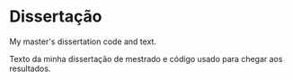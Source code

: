 # Dissertação
My master's dissertation code and text.

Texto da minha dissertação de mestrado e código usado para chegar aos resultados.
